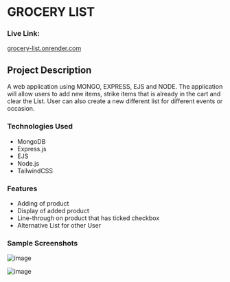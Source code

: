 # GROCERY LIST

### Live Link:

[grocery-list.onrender.com ](https://grocery-list-q4m4.onrender.com)

## Project Description

A web application using MONGO, EXPRESS, EJS and NODE. The application will allow users to add new items, strike items that is already in the cart and clear the List. User can also create a new different list for different events or occasion.

### Technologies Used

<ul>
<li>MongoDB</li>
<li>Express.js</li>
<li>EJS</li>
<li>Node.js</li>
<li>TailwindCSS</li>

</ul>

### Features

<ul>
    <li>Adding of product</li>
    <li>Display of added product</li>
    <li>Line-through on product that has ticked checkbox</li>
    <li>Alternative List for other User</li>
</ul>

### Sample Screenshots

![image](https://github.com/louismoses/grocery-list-v2/assets/51215698/d13ee788-7408-43e7-8ced-7d206f7d332d)

![image](https://github.com/louismoses/grocery-list-v2/assets/51215698/8a6e4642-c4c1-4cd3-a0de-8a89bed12000)
